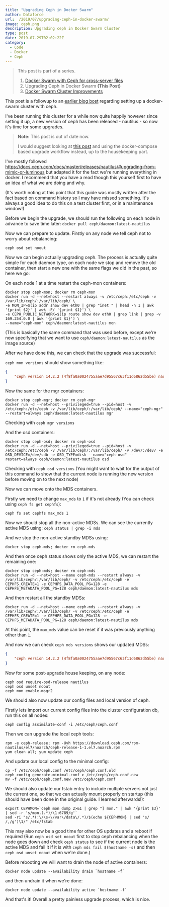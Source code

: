 ```yaml
---
title: "Upgrading Ceph in Docker Swarm"
author: Dataforce
url:  /2019/07/upgrading-ceph-in-docker-swarm/
image: ceph.png
description: Upgrading ceph in Docker Swarm Cluster
type: post
date: 2019-07-29T02:02:22Z
category:
  - Code
  - Docker
  - Ceph
---
```


> This post is part of a series.
>
> 1. [Docker Swarm with Ceph for cross-server files](/2019/02/docker-swarm-with-ceph/)
> 2. Upgrading Ceph in Docker Swarm **(This Post)**
> 3. [Docker Swarm Cluster Improvements](/2021/08/docker-swarm-cluster-improvements/)

This post is a followup to an [earlier blog bost](/2019/02/docker-swarm-with-ceph/) regarding setting up a docker-swarm cluster with ceph.

I've been running this cluster for a while now quite happily however since setting it up, a new version of ceph has been released - nautilus - so now it's time for some upgrades.

> **Note:** This post is out of date now.
>
> I would suggest looking at [this post](/2021/08/docker-swarm-cluster-improvements/) and using the docker-compose based upgrade workflow instead, up to the housekeeping part.

I've mostly followed https://docs.ceph.com/docs/master/releases/nautilus/#upgrading-from-mimic-or-luminous but adapted it for the fact we're running everything in docker. I recommend that you have a read though this yourself first to have an idea of what we are doing and why.

(It's worth noting at this point that this guide was mostly written after the fact based on command history so I may have missed something. It's always a good idea to do this on a test cluster first, or in a maintenance window!)

<!--more-->

Before we begin the upgrade, we should run the following on each node in advance to save time later: `docker pull ceph/daemon:latest-nautilus`

Now we can prepare to update. Firstly on any node we tell ceph not to worry about rebalancing:
```shell
ceph osd set noout
```

Now we can begin actually upgrading ceph. The process is actually quite simple for each daemon type, on each node we stop and remove the old container, then start a new one with the same flags we did in the past, so here we go:

On each node 1 at a time restart the ceph-mon containers:
```shell
docker stop ceph-mon; docker rm ceph-mon
docker run -d --net=host --restart always -v /etc/ceph:/etc/ceph -v /var/lib/ceph/:/var/lib/ceph/ \
-e MON_IP=$(ip addr show dev eth0 | grep "inet " | head -n 1 | awk '{print $2}' | awk -F/ '{print $1}') \
-e CEPH_PUBLIC_NETWORK=$(ip route show dev eth0 | grep link | grep -v 169.254.0.0 | awk '{print $1}') \
--name="ceph-mon" ceph/daemon:latest-nautilus mon
```
(This is basically the same command that was used before, except we're now specifying that we want to use `ceph/daemon:latest-nautilus` as the image source)


After we have done this, we can check that the upgrade was successful:

`ceph mon versions` should show something like:
```json
{
    "ceph version 14.2.2 (4f8fa0a0024755aae7d95567c63f11d6862d55be) nautilus (stable)": 3
}
```

Now the same for the mgr containers:
```shell
docker stop ceph-mgr; docker rm ceph-mgr
docker run -d --net=host --privileged=true --pid=host -v /etc/ceph:/etc/ceph -v /var/lib/ceph/:/var/lib/ceph/ --name="ceph-mgr" --restart=always ceph/daemon:latest-nautilus mgr
```
Checking with `ceph mgr versions`

And the osd containers:
```shell
docker stop ceph-osd; docker rm ceph-osd
docker run -d --net=host --privileged=true --pid=host -v /etc/ceph:/etc/ceph -v /var/lib/ceph/:/var/lib/ceph/ -v /dev/:/dev/ -e OSD_DEVICE=/dev/sdb -e OSD_TYPE=disk --name="ceph-osd" --restart=always ceph/daemon:latest-nautilus osd
```
Checking with `ceph osd versions` (You might want to wait for the output of this command to show that the current node is running the new version before moving on to the next node)


Now we can move onto the MDS containers.

Firstly we need to change `max_mds` to `1` if it's not already (You can check using `ceph fs get cephfs`):
```shell
ceph fs set cephfs max_mds 1
```

Now we should stop all the non-active MDSs. We can see the currently active MDS using: `ceph status | grep -i mds`

And we stop the non-active standby MDSs using:

```shell
docker stop ceph-mds; docker rm ceph-mds
```

And then once ceph status shows only the active MDS, we can restart the remaining one:

```shell
docker stop ceph-mds; docker rm ceph-mds
docker run -d --net=host --name ceph-mds --restart always -v /var/lib/ceph/:/var/lib/ceph/ -v /etc/ceph:/etc/ceph -e CEPHFS_CREATE=1 -e CEPHFS_DATA_POOL_PG=128 -e CEPHFS_METADATA_POOL_PG=128 ceph/daemon:latest-nautilus mds
```

And then restart all the standby MDSs:
```shell
docker run -d --net=host --name ceph-mds --restart always -v /var/lib/ceph/:/var/lib/ceph/ -v /etc/ceph:/etc/ceph -e CEPHFS_CREATE=1 -e CEPHFS_DATA_POOL_PG=128 -e CEPHFS_METADATA_POOL_PG=128 ceph/daemon:latest-nautilus mds
```

At this point, the `max_mds` value can be reset if it was previously anything other than `1`.

And now we can check `ceph mds versions` shows our updated MDSs:
```json
{
    "ceph version 14.2.2 (4f8fa0a0024755aae7d95567c63f11d6862d55be) nautilus (stable)": 3
}
```


Now for some post-upgrade house keeping, on any node:
```shell
ceph osd require-osd-release nautilus
ceph osd unset noout
ceph mon enable-msgr2
```

We should also now update our config files and local version of ceph.

Firstly lets import our current config files into the cluster configuration db, run this on all nodes:
```shell
ceph config assimilate-conf -i /etc/ceph/ceph.conf
```

Then we can upgrade the local ceph tools:
```shell
rpm -e ceph-release; rpm -Uvh https://download.ceph.com/rpm-nautilus/el7/noarch/ceph-release-1-1.el7.noarch.rpm
yum clean all; yum update ceph
```

And update our local config to the minimal config:
```shell
cp -f /etc/ceph/ceph.conf /etc/ceph/ceph.conf.old
ceph config generate-minimal-conf > /etc/ceph/ceph.conf.new
mv -f /etc/ceph/ceph.conf.new /etc/ceph/ceph.conf
```

We should also update our fstab entry to include multiple servers not just the current one, so that we can actually mount properly on startup (this should have been done in the original guide. I learned afterwards!):
```shell
export CEPHMON=`ceph mon dump 2>&1 | grep "] mon." | awk '{print $3}' | sed -r 's/mon.(.*)/\1:6789/g'`
sed -ri "s/.*(:\/\s+\/var\/data\/.*)/$(echo ${CEPHMON} | sed 's/ /,/g')\1/" /etc/fstab
```

This may also now be a good time for other OS updates and a reboot if required (Run `ceph osd set noout` first to stop ceph rebalancing when the node goes down and check `ceph status` to see if the current node is the active MDS and fail it if it is with `ceph mds fail $(hostname -s)` and then `ceph osd unset noout` when we're done.)

Before rebooting we will want to drain the node of active containers:
```shell
docker node update --availability drain `hostname -f`
```

and then undrain it when we're done:
```shell
docker node update --availability active `hostname -f`
```


And that's it! Overall a pretty painless upgrade process, which is nice.
